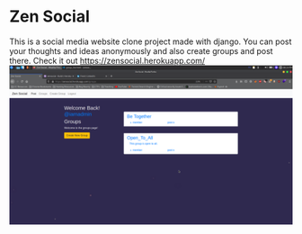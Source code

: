 # Zen Social
This is a social media website clone project made with django.
You can post your thoughts and ideas anonymously and also create groups and post there.
Check it out https://zensocial.herokuapp.com/
![Screenshot](screenshot.png)
